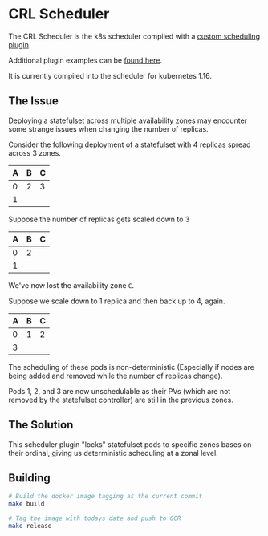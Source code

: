 # CRL Scheduler

The CRL Scheduler is the k8s scheduler compiled with a [custom scheduling plugin](https://kubernetes.io/docs/concepts/scheduling-eviction/scheduling-framework/).

Additional plugin examples can be [found here](https://github.com/kubernetes-sigs/scheduler-plugins).

It is currently compiled into the scheduler for kubernetes 1.16.

## The Issue

Deploying a statefulset across multiple availability zones may encounter some strange issues when changing the number of replicas.

Consider the following deployment of a statefulset with 4 replicas spread across 3 zones.

| A | B | C |
| - | - | - |
| 0 | 2 | 3 |
| 1 |   |   |

Suppose the number of replicas gets scaled down to 3

| A | B | C |
| - | - | - |
| 0 | 2 |   |
| 1 |   |   |

We've now lost the availability zone `C`.

Suppose we scale down to 1 replica and then back up to 4, again.

| A | B | C |
| - | - | - |
| 0 | 1 | 2 |
| 3 |   |   |

The scheduling of these pods is non-deterministic (Especially if nodes are being added and removed while the number of replicas change).

Pods 1, 2, and 3 are now unschedulable as their PVs (which are not removed by the statefulset controller) are still in the previous zones.

## The Solution

This scheduler plugin "locks" statefulset pods to specific zones bases on their ordinal, giving us deterministic scheduling at a zonal level.

## Building

```bash
# Build the docker image tagging as the current commit
make build

# Tag the image with todays date and push to GCR
make release
```
